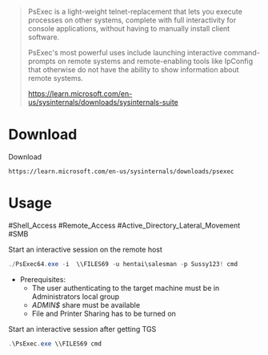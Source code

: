 > PsExec is a light-weight telnet-replacement that lets you execute processes on other systems, complete with full interactivity for console applications, without having to manually install client software. 
> 
> PsExec's most powerful uses include launching interactive command-prompts on remote systems and remote-enabling tools like IpConfig that otherwise do not have the ability to show information about remote systems.
> 
> https://learn.microsoft.com/en-us/sysinternals/downloads/sysinternals-suite


# Download

Download
```
https://learn.microsoft.com/en-us/sysinternals/downloads/psexec
```

# Usage

#Shell_Access #Remote_Access #Active_Directory_Lateral_Movement #SMB

Start an interactive session on the remote host
```powershell
./PsExec64.exe -i  \\FILES69 -u hentai\salesman -p Sussy123! cmd
```
- Prerequisites:
	- The user authenticating to the target machine must be in Administrators local group
	- _ADMIN$_ share must be available
	- File and Printer Sharing has to be turned on

Start an interactive session after getting TGS
```powershell
.\PsExec.exe \\FILES69 cmd
```